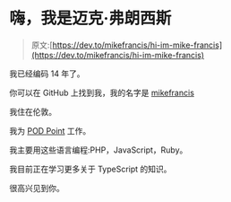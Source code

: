 # 嗨，我是迈克·弗朗西斯

> 原文:[https://dev.to/mikefrancis/hi-im-mike-francis](https://dev.to/mikefrancis/hi-im-mike-francis)

我已经编码 14 年了。

你可以在 GitHub 上找到我，我的名字是 [mikefrancis](https://github.com/mikefrancis)

我住在伦敦。

我为 [POD Point](https://pod-point.com) 工作。

我主要用这些语言编程:PHP，JavaScript，Ruby。

我目前正在学习更多关于 TypeScript 的知识。

很高兴见到你。